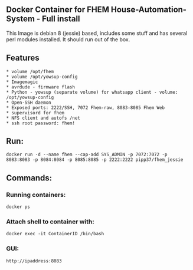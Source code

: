 ## Docker Container for FHEM House-Automation-System - Full install
This Image is debian 8 (jessie) based, includes some stuff and has several perl modules installed. It should run out of the box.

## Features
    * volume /opt/fhem
    * volume /opt/yowsup-config
    * Imagemagic
    * avrdude - firmware flash
    * Python - yowsup (separate volume) for whatsapp client - volume: /opt/yowsup-config
    * Open-SSH daemon
    * Exposed ports: 2222/SSH, 7072 Fhem-raw, 8083-8085 Fhem Web
    * supervisord for fhem
    * NFS client and autofs /net
    * ssh root password: fhem!

## Run:
    docker run -d --name fhem --cap-add SYS_ADMIN -p 7072:7072 -p 8083:8083 -p 8084:8084 -p 8085:8085 -p 2222:2222 pipp37/fhem_jessie

## Commands:
### Running containers:
    docker ps
### Attach shell to container with:
    docker exec -it ContainerID /bin/bash
### GUI:
    http://ipaddress:8083
